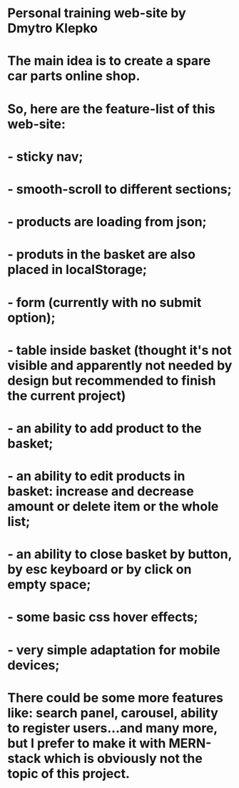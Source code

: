 # Personal training web-site by Dmytro Klepko

# The main idea is to create a spare car parts online shop.

# So, here are the feature-list of this web-site:

# - sticky nav;

# - smooth-scroll to different sections;

# - products are loading from json;

# - produts in the basket are also placed in localStorage;

# - form (currently with no submit option);

# - table inside basket (thought it's not visible and apparently not needed by design but recommended to finish the current project)

# - an ability to add product to the basket;

# - an ability to edit products in basket: increase and decrease amount or delete item or the whole list;

# - an ability to close basket by button, by esc keyboard or by click on empty space;

# - some basic css hover effects;

# - very simple adaptation for mobile devices;

# There could be some more features like: search panel, carousel, ability to register users...and many more, but I prefer to make it with MERN-stack which is obviously not the topic of this project.

